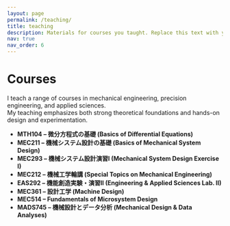```yaml
---
layout: page
permalink: /teaching/
title: teaching
description: Materials for courses you taught. Replace this text with your description.
nav: true
nav_order: 6
---
```


# Courses

I teach a range of courses in mechanical engineering, precision engineering, and applied sciences.  
My teaching emphasizes both strong theoretical foundations and hands-on design and experimentation.

- **MTH104 – 微分方程式の基礎 (Basics of Differential Equations)**  
- **MEC211 – 機械システム設計の基礎 (Basics of Mechanical System Design)**  
- **MEC293 – 機械システム設計演習Ⅰ (Mechanical System Design Exercise I)**  
- **MEC212 – 機械工学輪講 (Special Topics on Mechanical Engineering)**  
- **EAS292 – 機能創造実験・演習Ⅱ (Engineering & Applied Sciences Lab. II)**  
- **MEC361 – 設計工学 (Machine Design)**  
- **MEC514 – Fundamentals of Microsystem Design**  
- **MADS745 – 機械設計とデータ分析 (Mechanical Design & Data Analyses)**
